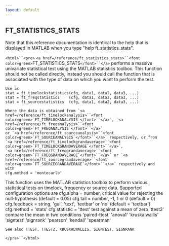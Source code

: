```yaml
---
layout: default
---
```


##  FT_STATISTICS_STATS

Note that this reference documentation is identical to the help that is displayed in MATLAB when you type "help ft_statistics_stats".

`<html>``<pre>`
    `<a href=/reference/ft_statistics_stats>``<font color=green>`FT_STATISTICS_STATS`</font>``</a>` performs a massive univariate statistical test using the
    MATLAB statistics toolbox. This function should not be called directly,
    instead you should call the function that is associated with the type of data
    on which you want to perform the test.
 
    Use as
    stat = ft_timelockstatistics(cfg, data1, data2, data3, ...)
    stat = ft_freqstatistics    (cfg, data1, data2, data3, ...)
    stat = ft_sourcestatistics  (cfg, data1, data2, data3, ...)
 
    Where the data is obtained from `<a href=/reference/ft_timelockanalysis>``<font color=green>`FT_TIMELOCKANALYSIS`</font>``</a>`, `<a href=/reference/ft_freqanalysis>``<font color=green>`FT_FREQANALYSIS`</font>``</a>`
    or `<a href=/reference/ft_sourceanalysis>``<font color=green>`FT_SOURCEANALYSIS`</font>``</a>` respectively, or from `<a href=/reference/ft_timelockgrandaverage>``<font color=green>`FT_TIMELOCKGRANDAVERAGE`</font>``</a>`,
    `<a href=/reference/ft_freqgrandaverage>``<font color=green>`FT_FREQGRANDAVERAGE`</font>``</a>` or `<a href=/reference/ft_sourcegrandaverage>``<font color=green>`FT_SOURCEGRANDAVERAGE`</font>``</a>` respectively and with
    cfg.method = 'montecarlo'
 
   This function uses the MATLAB statistics toolbox to perform various
   statistical tests on timelock, frequency or source data. Supported
   configuration options are
    cfg.alpha     = number, critical value for rejecting the null-hypothesis (default = 0.05)
    cfg.tail      = number, -1, 1 or 0 (default = 0)
    cfg.feedback  = string, 'gui', 'text', 'textbar' or 'no' (default = 'textbar')
    cfg.method    = 'stats'
    cfg.statistic = 'ttest'          test against a mean of zero
                    'ttest2'         compare the mean in two conditions
                    'paired-ttest'
                    'anova1'
                    'kruskalwallis'
                    'signtest'
                    'signrank'
                    'pearson'
                    'kendall'
                    'spearman'
 
    See also TTEST, TTEST2, KRUSKALWALLIS, SIGNTEST, SIGNRANK
`</pre>``</html>`

